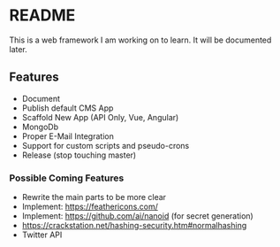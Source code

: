 
# README #

This is a web framework I am working on to learn. It will be documented later.

## Features #

* Document
* Publish default CMS App
* Scaffold New App (API Only, Vue, Angular)
* MongoDb
* Proper E-Mail Integration
* Support for custom scripts and pseudo-crons
* Release (stop touching master)

### Possible Coming Features #

* Rewrite the main parts to be more clear
* Implement: https://feathericons.com/
* Implement: https://github.com/ai/nanoid (for secret generation)
* https://crackstation.net/hashing-security.htm#normalhashing
* Twitter API
